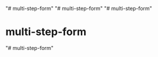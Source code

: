 "# multi-step-form" 
"# multi-step-form" 
"# multi-step-form" 
# multi-step-form
"# multi-step-form" 

